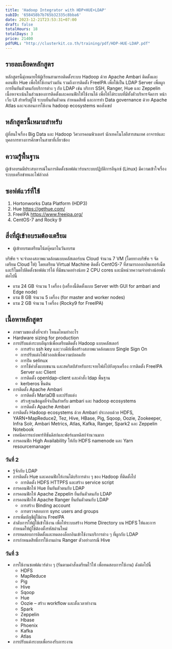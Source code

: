 ```yaml
---
title: 'Hadoop Integrator with HDP+HUE+LDAP'
subID: '658458b7b765b32335c8bba6' 
date: 2023-12-21T23:53:31+07:00
draft: false
totalHours: 18
totalDays: 3
price: 21400
pdfURL: "http://clusterkit.co.th/training/pdf/HDP-HUE-LDAP.pdf"
---
```


## รายละเอียดหลักสูตร

หลักสูตรนี้มุ่งหมายให้ผู้เรียนสามารถติดตั้งระบบ Hadoop ด้วย Apache Ambari ติดตั้งและคอนฟิก Hue เพื่อให้ใช้งานร่วมกัน รวมถึงการติดตั้ง FreeIPA เพื่อใช้เป็น LDAP Server เพื่อผูกการยืนยันตัวตนกับบริการต่าง ๆ กับ LDAP เช่น บริการ SSH, Ranger, Hue และ Zeppelin เนื้อหาจะเน้นในส่วนของการติดตั้งและคอนฟิกให้ใช้งานได้ เพื่อให้ได้ระบบที่มีทั้งตัวบริหารจัดการ หน้าเว็บ UI สำหรับผู้ใช้ ระบบยืนยันตัวตน กำหนดสิทธิ์ และการทำ Data governance ด้วย Apache Atlas และจะสอนการใช้งาน hadoop ecosystems พอสังเขป

## หลักสูตรนี้เหมาะสำหรับ

ผู้ที่สนใจเรื่อง Big Data และ Hadoop วิศวกรคอมพิวเตอร์ นักเทคโนโลยีสารสนเทศ อาจารย์และบุคลากรทางการศึกษาในสาขาที่เกี่ยวข้อง

## ความรู้พื้นฐาน

ผู้เข้าอบรมมีประสบการณ์ในการติดตั้งซอฟต์แวร์บนระบบปฏิบัติการลีนุกซ์ (Linux) มีความเข้าใจเรื่องระบบเครือข่ายและไฟล์วอล์

## ซอฟต์แวร์ที่ใช้

1. Hortonworks Data Platform (HDP3)
2. Hue https://gethue.com/ 
3. FreeIPA https://www.freeipa.org/ 
4. CentOS-7 and Rocky 9

## สิ่งที่ผู้เข้าอบรมต้องเตรียม

- ผู้เข้าอบรมเตรียมโน้ตบุ๊คมาในวันอบรม

บริษัท ฯ จะจำลองสภาพแวดล้อมแบบคลัสเตอร์บน Cloud จำนวน 7 VM (โดยทางบริษัท ฯ จัดเตรียม Cloud ให้) โดยเตรียม Virtual Machine ติดตั้ง CentOS-7 ที่สามารถออกอินเทอร์เน็ตและรีโมตไปติดตั้งซอฟต์แวร์ได้ ที่มีขนาดอย่างน้อย 2 CPU cores และมีหน่วยความจำอย่างน้อยดังต่อไปนี้ 
  - แรม 24 GB จำนวน 1 เครื่อง (เครื่องนี้ติดตั้งแบบ Server with GUI for ambari and Edge node) 
  - แรม   8 GB จำนวน 5 เครื่อง (for master and worker nodes)
  - แรม   2 GB จำนวน 1 เครื่อง (Rocky9 for FreeIPA)

## เนื้อหาหลักสูตร

- ภาพรวมของสิ่งที่จะทำ โหนดไหนทำอะไร
- Hardware sizing for production 
- การปรับแต่งระบบลีนุกซ์เพื่อเตรียมติดตั้ง Hadoop แบบคลัสเตอร์
  - การสร้าง ssh key และวางคีย์เพื่อสร้างสภาพแวดล้อมแบบ Single Sign On
  - การปรับแต่งไฟล์วอลล์เพื่อความปลอดภัย
  - การปิด selinux
  - การใช้คำสั่งแบบขนาน และสคริตป์สำหรับกระจายไฟล์ไปยังทุกเครื่อง
การติดตั้ง FreeIPA Server และ Client 
  - การติดตั้ง openldap-client และคำสั่ง ldap พื้นฐาน
  - kerberos ขึ้นต้น 
- การติดตั้ง Apache Ambari
  - การติดตั้ง MariaDB และปรับแต่ง 
  - สร้างฐานข้อมูลที่จำเป็นสำหรับ ambari และ hadoop ecosystems
  - การติดตั้ง Apache Ambari
- การติดตั้ง Hadoop ecosystems ด้วย Ambari ประกอบด้วย HDFS, YARN+MapReduce2, Tez, Hive, HBase, Pig, Sqoop, Oozie, Zookeeper, Infra Solr, Ambari Metrics, Atlas, Kafka, Ranger, Spark2 และ Zeppelin Notebook
- เทคนิคการแบ่งพาร์ทิชันดิสก์และฟอร์แมทดิสก์จำนวนมาก 
- การคอนฟิก High Availability ให้กับ HDFS namenode และ Yarn resourcemanager
      
### วันที่ 2
- รู้จักกับ LDAP 
- การติดตั้ง Hue และคอนฟิกให้งานได้บริการต่าง ๆ ของ Hadoop ที่ติดตั้งไป
  - การติดตั้ง HDFS HTTPFS และสร้าง service script
- การคอนฟิกให้ Hue ยืนยันตัวตนกับ LDAP
- การคอนฟิกให้ Apache Zeppelin ยืนยันตัวตนกับ LDAP
- การคอนฟิกให้ Apache Ranger ยืนยันตัวตนกับ LDAP 
  - การสร้าง Binding account 
  - การตรวจสอบการ sync users and groups 
- การเพิ่มบัญชีผู้ใช้ผ่าน FreeIPA
- ลำดับการให้ผู้ใช้เข้าใช้งาน เพื่อให้ระบบสร้าง Home Directory บน HDFS ให้และการกำหนดให้ผู้ใช้ต้องตั้งรหัสผ่านใหม่ 
- การทดสอบการติดตั้งและทดลองล็อกอินเข้าใช้งานบริการต่าง ๆ ที่ผูกกับ LDAP
- การกำหนดสิทธิ์การใช้งานผ่าน Ranger ตัวอย่างกรณี Hive

### วันที่ 3
- การใช้งานซอฟต์แวร์ต่าง ๆ (รันตามคำสั่งเตรียมไว้ให้ เพื่อทดสอบการใช้งาน) ดังต่อไปนี้ 
  - HDFS
  - MapReduce
  - Pig
  - Hive
  - Sqoop
  - Hue
  - Oozie – สร้าง workflow และตั้งเวลาทำงาน
  - Spark
  - Zeppelin
  - Hbase
  - Phoenix
  - Kafka
  - Atlas
- การปรับแต่งระบบเพื่อรองรับภาระงาน 